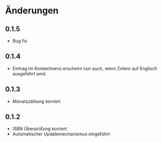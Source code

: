 # Änderungen

## 0.1.5
- Bug fix

## 0.1.4

- Eintrag im Kontextmenü erscheint nun auch, wenn Zotero auf Englisch ausgeführt wird.


## 0.1.3

- Monatszählung korriert

## 0.1.2
- ISBN Überprüfung korriert
- Automatischer Updatemechanismus eingeführt
